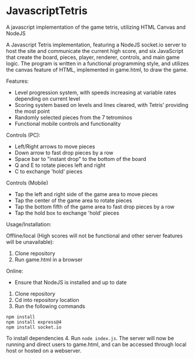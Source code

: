 # JavascriptTetris
 A javascript implementation of the game tetris, utilizing HTML Canvas and NodeJS

A Javascript Tetris implementation, featuring a NodeJS socket.io server to host the site and communicate the current high score, and six JavaScript that create the board, pieces, player, renderer, controls, and main game logic.  The program is written in a functional programming style, and utilizes the canvas feature of HTML, implemented in game.html, to draw the game.  

Features:

 - Level progression system, with speeds increasing at variable rates depending on current level
 - Scoring system based on levels and lines cleared, with Tetris' providing the most point
 - Randomly selected pieces from the 7 tetrominos
 - Functional mobile controls and functionality

Controls (PC):
 - Left/Right arrows to move pieces
 - Down arrow to fast drop pieces by a row
 - Space bar to "instant drop" to the bottom of the board
 - Q and E to rotate pieces left and right
 - C to exchange 'hold' pieces

Controls (Mobile)
 - Tap the left and right side of the game area to move pieces
 - Tap the center of the game area to rotate pieces
 - Tap the bottom fifth of the game area to fast drop pieces by a row
 - Tap the hold box to exchange 'hold' pieces

Usage/Installation:

Offline/local (High scores will not be functional and other server features will be unavailable):
1. Clone repository
2. Run game.html in a browser

Online:
- Ensure that NodeJS is installed and up to date
1. Clone repository
2. Cd into repository location
3. Run the following commands
```
npm install
npm install express@4
npm install socket.io
```
To install dependencies
4. Run `node index.js`.  The server will now be running and direct users to game.html, and can be accessed through local host or hosted on a webserver.